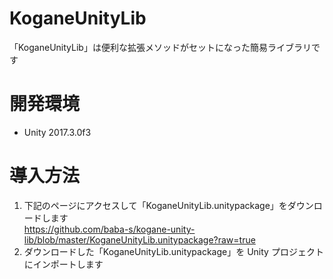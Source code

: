 # KoganeUnityLib

「KoganeUnityLib」は便利な拡張メソッドがセットになった簡易ライブラリです  

# 開発環境

- Unity 2017.3.0f3

# 導入方法

1. 下記のページにアクセスして「KoganeUnityLib.unitypackage」をダウンロードします  
https://github.com/baba-s/kogane-unity-lib/blob/master/KoganeUnityLib.unitypackage?raw=true
2. ダウンロードした「KoganeUnityLib.unitypackage」を Unity プロジェクトにインポートします 